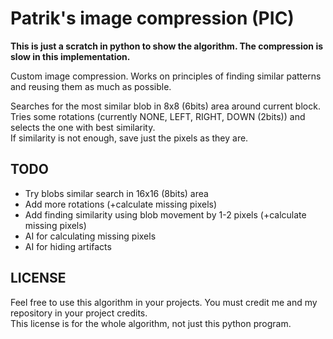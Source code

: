 # Patrik's image compression (PIC)

**This is just a scratch in python to show the algorithm. The compression is slow in this implementation.**

Custom image compression. Works on principles of finding similar patterns and reusing them as much as possible.

Searches for the most similar blob in 8x8 (6bits) area around current block.  
Tries some rotations (currently NONE, LEFT, RIGHT, DOWN (2bits)) and selects the one with best similarity.  
If similarity is not enough, save just the pixels as they are.


## TODO
- Try blobs similar search in 16x16 (8bits) area
- Add more rotations (+calculate missing pixels)
- Add finding similarity using blob movement by 1-2 pixels (+calculate missing pixels)
- AI for calculating missing pixels
- AI for hiding artifacts

## LICENSE
Feel free to use this algorithm in your projects. You must credit me and my repository in your project credits.  
This license is for the whole algorithm, not just this python program.


